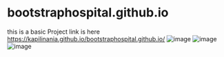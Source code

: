 # bootstraphospital.github.io
this is a basic Project 
link is here
https://kapilinania.github.io/bootstraphospital.github.io/
![image](https://user-images.githubusercontent.com/67285213/221331701-2991adda-fa13-45e1-834e-51230dbcd919.png)
 ![image](https://user-images.githubusercontent.com/67285213/221331717-4a3c2d6d-9b40-410d-9ee2-8a2644615850.png)
![image](https://user-images.githubusercontent.com/67285213/221331726-4b97de60-fd78-4492-a439-82135fe01148.png)

